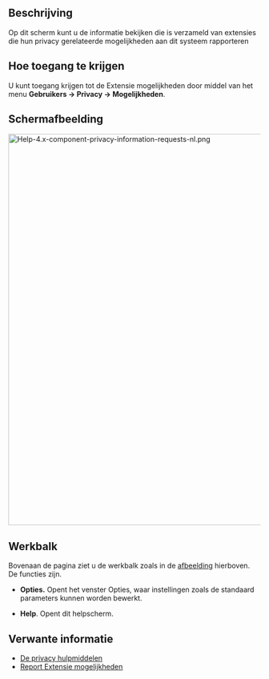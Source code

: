 <!-- Filename: Help4.x:Privacy:_Extension_Capabilities / Display title: Privacy: Extensie mogelijkheden -->

## Beschrijving

Op dit scherm kunt u de informatie bekijken die is verzameld van
extensies die hun privacy gerelateerde mogelijkheden aan dit systeem
rapporteren

## Hoe toegang te krijgen

U kunt toegang krijgen tot de Extensie mogelijkheden door middel van het
menu **Gebruikers **→** Privacy **→** Mogelijkheden**.

## Schermafbeelding

<img
src="https://docs.joomla.org/images/thumb/3/36/Help-4.x-component-privacy-information-requests-nl.png/800px-Help-4.x-component-privacy-information-requests-nl.png"
decoding="async"
srcset="https://docs.joomla.org/images/3/36/Help-4.x-component-privacy-information-requests-nl.png 1.5x"
data-file-width="1111" data-file-height="1086" width="800" height="782"
alt="Help-4.x-component-privacy-information-requests-nl.png" />

## Werkbalk

Bovenaan de pagina ziet u de werkbalk zoals in de
[afbeelding](#Schermafbeelding) hierboven. De functies zijn.

- **Opties.** Opent het venster Opties, waar instellingen zoals de
  standaard parameters kunnen worden bewerkt.

<!-- -->

- **Help**. Opent dit helpscherm.

## Verwante informatie

- [De privacy
  hulpmiddelen](https://docs.joomla.org/J3.x:Privacy/nl "J3.x:Privacy/nl")
- [Report Extensie
  mogelijkheden](https://docs.joomla.org/J3.x:Report_Extension_Capabilities_in_Privacy_Component/nl "J3.x:Report Extension Capabilities in Privacy Component/nl")
